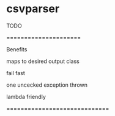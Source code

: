 # csvparser

TODO 

=====================

Benefits

maps to desired output class

fail fast

one uncecked exception thrown

lambda friendly

=============================
